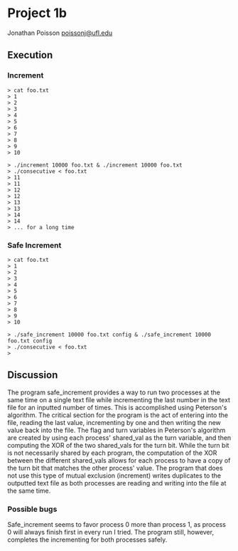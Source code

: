 # Project 1b

Jonathan Poisson
poissonj@ufl.edu

## Execution

### Increment

~~~
> cat foo.txt
> 1
> 2
> 3
> 4
> 5
> 6
> 7
> 8
> 9
> 10

> ./increment 10000 foo.txt & ./increment 10000 foo.txt
> ./consecutive < foo.txt
> 11
> 11
> 12
> 12
> 13
> 13
> 14
> 14
> ... for a long time
~~~
### Safe Increment

~~~
> cat foo.txt
> 1
> 2
> 3
> 4
> 5
> 6
> 7
> 8
> 9
> 10

> ./safe_increment 10000 foo.txt config & ./safe_increment 10000 foo.txt config
> ./consecutive < foo.txt
>
~~~

## Discussion

The program safe_increment provides a way to run two processes at the same time
on a single text file while incrementing the last number in the text file for
an inputted number of times. This is accomplished using Peterson's algorithm.
The critical section for the program is the act of entering into the file,
reading the last value, incrementing by one and then writing the new value back
into the file. The flag and turn variables in Peterson's algorithm are created
by using each process' shared_val as the turn variable, and then computing the
XOR of the two shared_vals for the turn bit. While the turn bit is not
necessarily shared by each program, the computation of the XOR between the
different shared_vals allows for each process to have a copy of the turn bit
that matches the other process' value. The program that does not use this type
of mutual exclusion (increment) writes duplicates to the outputted text file as
both processes are reading and writing into the file at the same time.

### Possible bugs

Safe_increment seems to favor process 0 more than process 1, as process 0 will
always finish first in every run I tried. The program still, however, completes
the incrementing for both processes safely.

